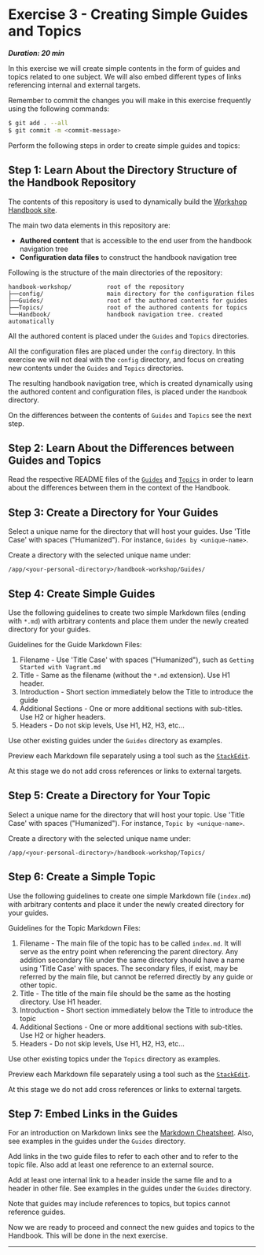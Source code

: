 # Exercise 3 - Creating Simple Guides and Topics

***Duration: 20 min***

In this exercise we will create simple contents in the form of guides and topics related to one 
subject. We will also embed different types of links referencing internal and external targets.

Remember to commit the changes you will make in this exercise frequently using the following 
commands:

```bash
$ git add . --all
$ git commit -m <commit-message>
```

Perform the following steps in order to create simple guides and topics:


## Step 1: Learn About the Directory Structure of the Handbook Repository

The contents of this repository is used to dynamically build the [Workshop Handbook site][1]. 

The main two data elements in this repository are:

- **Authored content** that is accessible to the end user from the handbook navigation tree 
- **Configuration data files** to construct the handbook navigation tree

Following is the structure of the main directories of the repository:

```
handbook-workshop/          root of the repository
├──config/                  main directory for the configuration files
├──Guides/                  root of the authored contents for guides
├──Topics/                  root of the authored contents for topics
└──Handbook/                handbook navigation tree. created automatically
```

All the authored content is placed under the `Guides` and `Topics` directories.

All the configuration files are placed under the `config` directory. In this exercise we will not 
deal with the `config` directory, and focus on creating new contents under the `Guides` and `Topics` 
directories. 

The resulting handbook navigation tree, which is created dynamically using the authored content and 
configuration files, is placed under the `Handbook` directory.

On the differences between the contents of `Guides` and `Topics` see the next step.


## Step 2: Learn About the Differences between Guides and Topics

Read the respective README files of the [`Guides`][2] and [`Topics`][3] in order to learn about the
differences between them in the context of the Handbook.


## Step 3: Create a Directory for Your Guides

Select a unique name for the directory that will host your guides. Use 'Title Case' with spaces 
("Humanized"). For instance, `Guides by <unique-name>`.

Create a directory with the selected unique name under:

`/app/<your-personal-directory>/handbook-workshop/Guides/`


## Step 4: Create Simple Guides

Use the following guidelines to create two simple Markdown files (ending with `*.md`) with arbitrary 
contents and place them under the newly created directory for your guides.

Guidelines for the Guide Markdown Files:

1. Filename - Use 'Title Case' with spaces ("Humanized"), such as `Getting Started with Vagrant.md`
2. Title - Same as the filename (without the `*.md` extension). Use H1 header.
3. Introduction - Short section immediately below the Title to introduce the guide
4. Additional Sections - One or more additional sections with sub-titles. Use H2 or higher headers.
5. Headers - Do not skip levels, Use H1, H2, H3, etc...

Use other existing guides under the `Guides` directory as examples.

Preview each Markdown file separately using a tool such as the [`StackEdit`][4].

At this stage we do not add cross references or links to external targets.


## Step 5: Create a Directory for Your Topic

Select a unique name for the directory that will host your topic. Use 'Title Case' with spaces 
("Humanized"). For instance, `Topic by <unique-name>`.

Create a directory with the selected unique name under:

`/app/<your-personal-directory>/handbook-workshop/Topics/`


## Step 6: Create a Simple Topic

Use the following guidelines to create one simple Markdown file (`index.md`) with arbitrary 
contents and place it under the newly created directory for your guides.

Guidelines for the Topic Markdown Files:

1. Filename - The main file of the topic has to be called `index.md`. It will serve as the entry
    point when referencing the parent directory. Any addition secondary file under the same 
    directory should have a name using 'Title Case' with spaces. The secondary files, if exist, may
    be referred by the main file, but cannot be referred directly by any guide or other topic.
2. Title - The title of the main file should be the same as the hosting directory. Use H1 header.
3. Introduction - Short section immediately below the Title to introduce the topic
4. Additional Sections - One or more additional sections with sub-titles. Use H2 or higher headers.
5. Headers - Do not skip levels, Use H1, H2, H3, etc...

Use other existing topics under the `Topics` directory as examples.

Preview each Markdown file separately using a tool such as the [`StackEdit`][4].

At this stage we do not add cross references or links to external targets.


## Step 7: Embed Links in the Guides

For an introduction on Markdown links see the [Markdown Cheatsheet][5]. Also, see examples in the
guides under the `Guides` directory.

Add links in the two guide files to refer to each other and to refer to the topic file. Also add at
least one reference to an external source.

Add at least one internal link to a header inside the same file and to a header in other file. See 
examples in the guides under the `Guides` directory.

Note that guides may include references to topics, but topics cannot reference guides.


Now we are ready to proceed and connect the new guides and topics to the Handbook. This will be done 
in the next exercise.

---

[1]: http://workshop.software-engineering-handbook.com/
[2]: /Guides/README
[3]: /Topics/README
[4]: https://stackedit.io/
[5]: https://github.com/adam-p/markdown-here/wiki/Markdown-Cheatsheet#links

